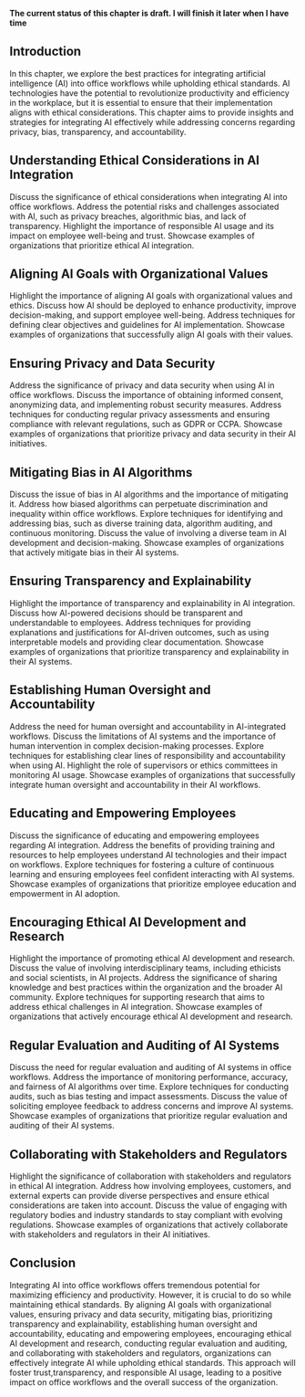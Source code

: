 **The current status of this chapter is draft. I will finish it later when I have time**

Introduction
------------

In this chapter, we explore the best practices for integrating artificial intelligence (AI) into office workflows while upholding ethical standards. AI technologies have the potential to revolutionize productivity and efficiency in the workplace, but it is essential to ensure that their implementation aligns with ethical considerations. This chapter aims to provide insights and strategies for integrating AI effectively while addressing concerns regarding privacy, bias, transparency, and accountability.

Understanding Ethical Considerations in AI Integration
------------------------------------------------------

Discuss the significance of ethical considerations when integrating AI into office workflows. Address the potential risks and challenges associated with AI, such as privacy breaches, algorithmic bias, and lack of transparency. Highlight the importance of responsible AI usage and its impact on employee well-being and trust. Showcase examples of organizations that prioritize ethical AI integration.

Aligning AI Goals with Organizational Values
--------------------------------------------

Highlight the importance of aligning AI goals with organizational values and ethics. Discuss how AI should be deployed to enhance productivity, improve decision-making, and support employee well-being. Address techniques for defining clear objectives and guidelines for AI implementation. Showcase examples of organizations that successfully align AI goals with their values.

Ensuring Privacy and Data Security
----------------------------------

Address the significance of privacy and data security when using AI in office workflows. Discuss the importance of obtaining informed consent, anonymizing data, and implementing robust security measures. Address techniques for conducting regular privacy assessments and ensuring compliance with relevant regulations, such as GDPR or CCPA. Showcase examples of organizations that prioritize privacy and data security in their AI initiatives.

Mitigating Bias in AI Algorithms
--------------------------------

Discuss the issue of bias in AI algorithms and the importance of mitigating it. Address how biased algorithms can perpetuate discrimination and inequality within office workflows. Explore techniques for identifying and addressing bias, such as diverse training data, algorithm auditing, and continuous monitoring. Discuss the value of involving a diverse team in AI development and decision-making. Showcase examples of organizations that actively mitigate bias in their AI systems.

Ensuring Transparency and Explainability
----------------------------------------

Highlight the importance of transparency and explainability in AI integration. Discuss how AI-powered decisions should be transparent and understandable to employees. Address techniques for providing explanations and justifications for AI-driven outcomes, such as using interpretable models and providing clear documentation. Showcase examples of organizations that prioritize transparency and explainability in their AI systems.

Establishing Human Oversight and Accountability
-----------------------------------------------

Address the need for human oversight and accountability in AI-integrated workflows. Discuss the limitations of AI systems and the importance of human intervention in complex decision-making processes. Explore techniques for establishing clear lines of responsibility and accountability when using AI. Highlight the role of supervisors or ethics committees in monitoring AI usage. Showcase examples of organizations that successfully integrate human oversight and accountability in their AI workflows.

Educating and Empowering Employees
----------------------------------

Discuss the significance of educating and empowering employees regarding AI integration. Address the benefits of providing training and resources to help employees understand AI technologies and their impact on workflows. Explore techniques for fostering a culture of continuous learning and ensuring employees feel confident interacting with AI systems. Showcase examples of organizations that prioritize employee education and empowerment in AI adoption.

Encouraging Ethical AI Development and Research
-----------------------------------------------

Highlight the importance of promoting ethical AI development and research. Discuss the value of involving interdisciplinary teams, including ethicists and social scientists, in AI projects. Address the significance of sharing knowledge and best practices within the organization and the broader AI community. Explore techniques for supporting research that aims to address ethical challenges in AI integration. Showcase examples of organizations that actively encourage ethical AI development and research.

Regular Evaluation and Auditing of AI Systems
---------------------------------------------

Discuss the need for regular evaluation and auditing of AI systems in office workflows. Address the importance of monitoring performance, accuracy, and fairness of AI algorithms over time. Explore techniques for conducting audits, such as bias testing and impact assessments. Discuss the value of soliciting employee feedback to address concerns and improve AI systems. Showcase examples of organizations that prioritize regular evaluation and auditing of their AI systems.

Collaborating with Stakeholders and Regulators
----------------------------------------------

Highlight the significance of collaboration with stakeholders and regulators in ethical AI integration. Address how involving employees, customers, and external experts can provide diverse perspectives and ensure ethical considerations are taken into account. Discuss the value of engaging with regulatory bodies and industry standards to stay compliant with evolving regulations. Showcase examples of organizations that actively collaborate with stakeholders and regulators in their AI initiatives.

Conclusion
----------

Integrating AI into office workflows offers tremendous potential for maximizing efficiency and productivity. However, it is crucial to do so while maintaining ethical standards. By aligning AI goals with organizational values, ensuring privacy and data security, mitigating bias, prioritizing transparency and explainability, establishing human oversight and accountability, educating and empowering employees, encouraging ethical AI development and research, conducting regular evaluation and auditing, and collaborating with stakeholders and regulators, organizations can effectively integrate AI while upholding ethical standards. This approach will foster trust,transparency, and responsible AI usage, leading to a positive impact on office workflows and the overall success of the organization.
